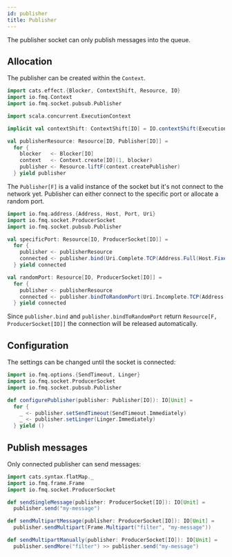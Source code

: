 ```yaml
---
id: publisher
title: Publisher
---
```


The publisher socket can only publish messages into the queue.

## Allocation

The publisher can be created within the `Context`.     

```scala mdoc:silent
import cats.effect.{Blocker, ContextShift, Resource, IO}
import io.fmq.Context
import io.fmq.socket.pubsub.Publisher

import scala.concurrent.ExecutionContext

implicit val contextShift: ContextShift[IO] = IO.contextShift(ExecutionContext.global)

val publisherResource: Resource[IO, Publisher[IO]] =
  for {
    blocker   <- Blocker[IO]
    context   <- Context.create[IO](1, blocker)
    publisher <- Resource.liftF(context.createPublisher)
  } yield publisher
```

The `Publisher[F]` is a valid instance of the socket but it's not connect to the network yet. 
Publisher can either connect to the specific port or allocate a random port.

```scala mdoc:silent
import io.fmq.address.{Address, Host, Port, Uri}
import io.fmq.socket.ProducerSocket
import io.fmq.socket.pubsub.Publisher

val specificPort: Resource[IO, ProducerSocket[IO]] = 
  for {
    publisher <- publisherResource
    connected <- publisher.bind(Uri.Complete.TCP(Address.Full(Host.Fixed("localhost"), Port(31234))))
  } yield connected

val randomPort: Resource[IO, ProducerSocket[IO]] = 
  for {
    publisher <- publisherResource
    connected <- publisher.bindToRandomPort(Uri.Incomplete.TCP(Address.HostOnly(Host.Fixed("localhost"))))
  } yield connected
```

Since `publisher.bind` and `publisher.bindToRandomPort` return `Resource[F, ProducerSocket[IO]]` the connection will be released automatically. 

## Configuration

The settings can be changed until the socket is connected:  

```scala mdoc:silent
import io.fmq.options.{SendTimeout, Linger}
import io.fmq.socket.ProducerSocket
import io.fmq.socket.pubsub.Publisher

def configurePublisher(publisher: Publisher[IO]): IO[Unit] = 
  for {
    _ <- publisher.setSendTimeout(SendTimeout.Immediately)
    _ <- publisher.setLinger(Linger.Immediately)
  } yield ()
```

## Publish messages

Only connected publisher can send messages:

```scala mdoc:silent
import cats.syntax.flatMap._
import io.fmq.frame.Frame
import io.fmq.socket.ProducerSocket

def sendSingleMessage(publisher: ProducerSocket[IO]): IO[Unit] = 
  publisher.send("my-message")

def sendMultipartMessage(publisher: ProducerSocket[IO]): IO[Unit] = 
  publisher.sendMultipart(Frame.Multipart("filter", "my-message")) 

def sendMultipartManually(publisher: ProducerSocket[IO]): IO[Unit] = 
  publisher.sendMore("filter") >> publisher.send("my-message") 
```